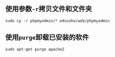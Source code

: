 ## 使用参数`-r`拷贝文件和文件夹
```
sudo cp -r phpmyadmin/* edusoho/web/phpmyadmin
```

## 使用`purge`卸载已安装的软件
```
sudo apt-get purge apache2
```
